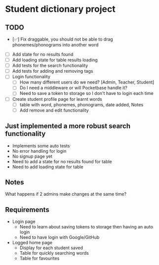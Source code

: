 # Student dictionary project

## TODO

- [✅] Fix draggable, you should not be able to drag phonemes/phonograms into another word
- [ ] Add state for no results found
- [ ] Add loading state for table results loading
- [ ] Add tests for the search functionality
- [ ] Add tests for adding and removing tags
- [ ] Login functionality
  - [ ] How many different users do we need? [Admin, Teacher, Student]
  - [ ] Do I need a middleware or will Pocketbase handle it?
  - [ ] Need to save a token to storage so I don't have to login each time
- [ ] Create student profile page for learnt words
  - [ ] table with word, phonemes, phonograms, date added, Notes
  - [ ] Add remove and edit functionality

## Just implemented a more robust search functionality

- Implements some auto tests
- No error handling for login
- No signup page yet
- Need to add a state for no results found for table
- Need to add loading state for table

## Notes

What happens if 2 admins make changes at the same time?

## Requirements

- Login page
  - Need to learn about saving tokens to storage then having an auto login
  - Need to have login with Google/GitHub
- Logged home page
  - Display for each student saved
  - Table for quickly searching words
  - Table for favourites
